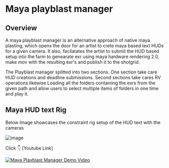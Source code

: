 # Maya playblast manager

## Overview

A maya playblast manager is an alternative approach of native maya plasting, which opens the door for an artist to crete maya based text HUDs for a given camera.
It also, facilatates the artist to submit the HUD based setup into the farm to genearate exr using maya hardware rendering 2.0, make mov with the resulting
exr's and publish it to the shotgrid. 

The Playblast manager splitted into two sections. One section take care HUD creations and deadline submissions. Second sections take cares RV operations likewise
Loading all the folders containing the exrs from the given path and allow users to select multiple items of folders in one time and play it. 

## Maya HUD text Rig 

Below Image showcases the constraint rig setup of the HUD text with the cameras 

![image](https://github.com/chandruvfx/maya-playblast-manager/assets/45536998/b9628c06-beb7-42af-9864-e6f788d66cef)






Click :point_down: [Youtube Link]

[![Maya Playblast Manager Demo Video](https://img.youtube.com/vi/FN4qdxLvBrY/0.jpg)](https://youtu.be/FN4qdxLvBrY)
